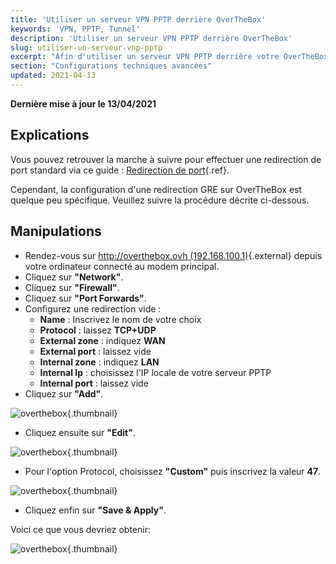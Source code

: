 ```yaml
---
title: 'Utiliser un serveur VPN PPTP derrière OverTheBox'
keywords: 'VPN, PPTP, Tunnel'
description: 'Utiliser un serveur VPN PPTP derrière OverTheBox'
slug: utiliser-un-serveur-vnp-pptp
excerpt: "Afin d'utiliser un serveur VPN PPTP derrière votre OverTheBox, il faut évidement une redirection du port TCP (par défaut le 1723). Cependant, il faut aussi une redirection GRE.  Ce guide vous montre comment effectuer cette dernière manipulation sur l'OverTheBox."
section: "Configurations techniques avancées"
updated: 2021-04-13
---
```


**Dernière mise à jour le 13/04/2021**

## Explications

Vous pouvez retrouver la marche à suivre pour effectuer une redirection de port standard via ce guide : [Redirection de port](https://docs.ovh.com/fr/overthebox/redirection-de-port/){.ref}.

Cependant, la configuration d'une redirection GRE sur OverTheBox est quelque peu spécifique. Veuillez suivre la procédure décrite ci-dessous.


## Manipulations

- Rendez-vous sur [http://overthebox.ovh (192.168.100.1)](http://overthebox.ovh){.external} depuis votre ordinateur connecté au modem principal.
- Cliquez sur **"Network"**.
- Cliquez sur **"Firewall"**.
- Cliquez sur **"Port Forwards"**.
- Configurez une redirection vide :
    - **Name** : Inscrivez le nom de votre choix
    - **Protocol** : laissez **TCP+UDP**
    - **External zone** : indiquez **WAN**
    - **External port** : laissez vide
    - **Internal zone** : indiquez **LAN**
    - **Internal Ip** : choisissez l'IP locale de votre serveur PPTP
    - **Internal port** : laissez vide
- Cliquez sur **"Add"**.

![overthebox](images/Forward1.png){.thumbnail}

- Cliquez ensuite sur **"Edit"**.

![overthebox](images/Forward2.png){.thumbnail}

- Pour l'option Protocol, choisissez **"Custom"** puis inscrivez la valeur **47**.

![overthebox](images/Forward3.png){.thumbnail}

- Cliquez enfin sur **"Save & Apply"**.

Voici ce que vous devriez obtenir:


![overthebox](images/Forward4.png){.thumbnail}
